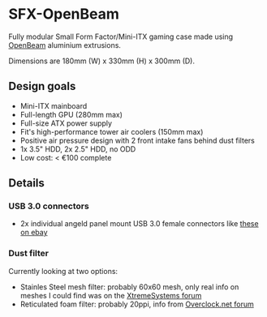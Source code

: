 # SFX-OpenBeam

Fully modular Small Form Factor/Mini-ITX gaming case made using [OpenBeam](http://www.openbeamusa.com/) aluminium extrusions.

Dimensions are 180mm (W) x 330mm (H) x 300mm (D).


## Design goals
- Mini-ITX mainboard
- Full-length GPU (280mm max)
- Full-size ATX power supply
- Fit's high-performance tower air coolers (150mm max)
- Positive air pressure design with 2 front intake fans behind dust filters
- 1x 3.5" HDD, 2x 2.5" HDD, no ODD
- Low cost: < €100 complete



## Details

### USB 3.0 connectors
- 2x individual angeld panel mount USB 3.0 female connectors like [these on ebay](http://www.ebay.com/itm/Dual-Port-USB-3-0-A-Female-Angled-Screw-Mount-Panel-to-Motherboard-20Pin-Cable-/301383396815)


### Dust filter
Currently looking at two options:
- Stainles Steel mesh filter: probably 60x60 mesh, only real info on meshes I could find was on the [XtremeSystems forum](http://www.xtremesystems.org/forums/showthread.php?209801-Some-Wire-Mesh-Filter-Fan-Grill-Testing)
- Reticulated foam filter: probably 20ppi, info from [Overclock.net forum](http://www.overclock.net/t/1196351/have-you-found-filters-to-fit/20#post_16987513)
